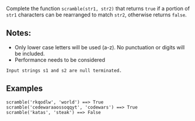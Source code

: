 Complete the function `scramble(str1, str2)` that returns `true` if a portion of `str1` characters can be rearranged to match `str2`, otherwise returns `false`.

## Notes:

* Only lower case letters will be used (a-z). No punctuation or digits will be included.
* Performance needs to be considered

```
Input strings s1 and s2 are null terminated.
```

## Examples

```
scramble('rkqodlw', 'world') ==> True
scramble('cedewaraaossoqqyt', 'codewars') ==> True
scramble('katas', 'steak') ==> False
```

